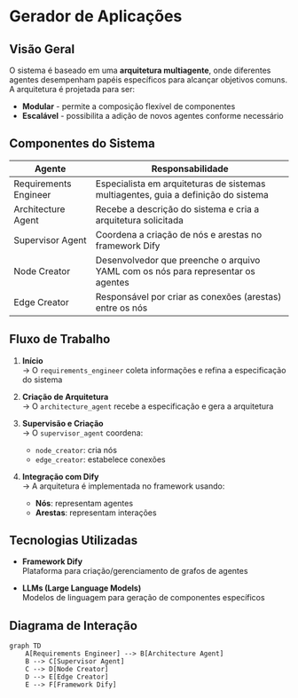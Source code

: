 # Gerador de Aplicações

## Visão Geral

O sistema é baseado em uma **arquitetura multiagente**, onde diferentes agentes desempenham papéis específicos para alcançar objetivos comuns. A arquitetura é projetada para ser:

- **Modular** - permite a composição flexível de componentes
- **Escalável** - possibilita a adição de novos agentes conforme necessário

## Componentes do Sistema

| Agente                | Responsabilidade                                                                 |
|-----------------------|----------------------------------------------------------------------------------|
| Requirements Engineer | Especialista em arquiteturas de sistemas multiagentes, guia a definição do sistema |
| Architecture Agent    | Recebe a descrição do sistema e cria a arquitetura solicitada                    |
| Supervisor Agent      | Coordena a criação de nós e arestas no framework Dify                           |
| Node Creator          | Desenvolvedor que preenche o arquivo YAML com os nós para representar os agentes |
| Edge Creator          | Responsável por criar as conexões (arestas) entre os nós                        |

## Fluxo de Trabalho

1. **Início**  
   → O `requirements_engineer` coleta informações e refina a especificação do sistema

2. **Criação de Arquitetura**  
   → O `architecture_agent` recebe a especificação e gera a arquitetura

3. **Supervisão e Criação**  
   → O `supervisor_agent` coordena:  
     - `node_creator`: cria nós  
     - `edge_creator`: estabelece conexões  

4. **Integração com Dify**  
   → A arquitetura é implementada no framework usando:  
     - **Nós**: representam agentes  
     - **Arestas**: representam interações  

## Tecnologias Utilizadas

- **Framework Dify**  
  Plataforma para criação/gerenciamento de grafos de agentes

- **LLMs (Large Language Models)**  
  Modelos de linguagem para geração de componentes específicos

## Diagrama de Interação

```mermaid
graph TD
    A[Requirements Engineer] --> B[Architecture Agent]
    B --> C[Supervisor Agent]
    C --> D[Node Creator]
    D --> E[Edge Creator]
    E --> F[Framework Dify]